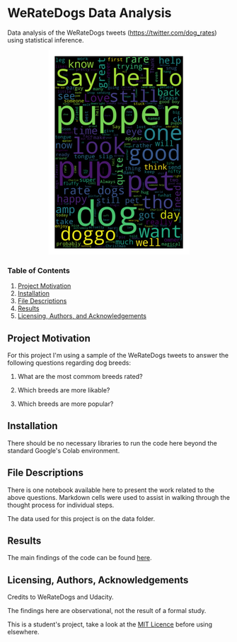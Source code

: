 # WeRateDogs Data Analysis

Data analysis of the WeRateDogs tweets (https://twitter.com/dog_rates) using statistical inference.

<p align="center">
  <img text-align="center" src="dog_cloud.png" alt="WeRateDogs word cloud">
</p>

### Table of Contents

1. [Project Motivation](#motivation)
2. [Installation](#installation)
3. [File Descriptions](#files)
4. [Results](#results)
5. [Licensing, Authors, and Acknowledgements](#licensing)

## Project Motivation<a name="motivation"></a>

For this project I'm using a sample of the WeRateDogs tweets to answer the following questions regarding dog breeds:

1. What are the most commom breeds rated?

2. Which breeds are more likable?

3. Which breeds are more popular?

## Installation <a name="installation"></a>

There should be no necessary libraries to run the code here beyond the standard Google's Colab environment. 

## File Descriptions <a name="files"></a>

There is one notebook available here to present the work related to the above questions. Markdown cells were used to assist in walking through the thought process for individual steps.

The data used for this project is on the data folder.

## Results<a name="results"></a>

The main findings of the code can be found [here](act_report.html).

## Licensing, Authors, Acknowledgements<a name="licensing"></a>

Credits to WeRateDogs and Udacity. 

The findings here are observational, not the result of a formal study.

This is a student's project, take a look at the [MIT Licence](LICENSE) before using elsewhere.
